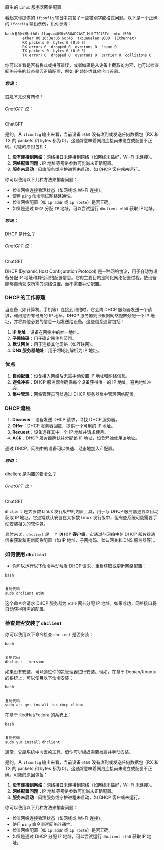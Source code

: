 原生的 `Linux` 服务器网络配置

看起来你提供的 `ifconfig` 输出中包含了一些错别字或格式问题。以下是一个正确的 `ifconfig` 输出示例，供你参考：

```
bash复制代码eth0: flags=4098<BROADCAST,MULTICAST>  mtu 1500
        ether 00:16:3e:05:6c:45  txqueuelen 1000  (Ethernet)
        RX packets 0  bytes 0 (0.0 B)
        RX errors 0  dropped 0  overruns 0  frame 0
        TX packets 0  bytes 0 (0.0 B)
        TX errors 0  dropped 0  overruns 0  carrier 0  collisions 0
```

你可以查看是否有格式或拼写错误，或者如果是从设备上截取的内容，也可以检查网络设备的状态是否正确配置，例如 IP 地址或其他接口设置。







##### 您说：

这是不是没有网络？



###### ChatGPT 说：

ChatGPT

是的，从 `ifconfig` 输出来看，当前设备 `eth0` 没有收到或发送任何数据包（RX 和 TX 的 packets 和 bytes 都为 0），这通常意味着网络连接尚未建立或配置不正确。可能的原因包括：

1.  **没有连接到网络**：网络接口未连接到网络（如网线未插好，Wi-Fi 未连接）。
2.  **网络配置问题**：IP 地址等网络参数可能尚未正确配置。
3.  **服务未启动**：网络服务或守护进程未启动，如 DHCP 客户端未运行。

你可以使用以下几种方法来排查问题：

*   检查网络连接物理状态（如网线或 Wi-Fi 连接）。
*   使用 `ping` 命令测试网络连通性。
*   检查网络配置（如 `ip addr` 或 `ip route`）是否正确。
*   如果是通过 `DHCP` 分配 `IP` 地址，可以尝试运行 `dhclient eth0` 获取 IP 地址。







##### 您说：

DHCP 是什么？



###### ChatGPT 说：

ChatGPT

DHCP (Dynamic Host Configuration Protocol) 是一种网络协议，用于自动为设备分配 IP 地址和其他网络配置信息。它的主要目的是简化网络配置过程，使设备能够自动获取所需的网络设置，而不需要手动配置。

### DHCP 的工作原理

当设备（如计算机、手机等）连接到网络时，它会向 DHCP 服务器发送一个请求，询问是否有可用的 IP 地址。DHCP 服务器则会根据网络配置分配一个 IP 地址，并将其他必要的信息一起发送给设备。这些信息通常包括：

1.  **IP 地址**：设备在网络中的唯一地址。
2.  **子网掩码**：用于确定网络的范围。
3.  **默认网关**：用于连接其他网络（如互联网）。
4.  **DNS 服务器地址**：用于将域名解析为 IP 地址。

### 优点

1.  **自动配置**：设备接入网络后无需手动设置 IP 地址和网络信息。
2.  **避免冲突**：DHCP 服务器会确保每个设备获得唯一的 IP 地址，避免地址冲突。
3.  **集中管理**：网络管理员可以通过 DHCP 服务器集中管理网络配置。

### DHCP 流程

1.  **Discover**：设备发送 DHCP 请求，寻找 DHCP 服务器。
2.  **Offer**：DHCP 服务器回应，提供一个可用的 IP 地址。
3.  **Request**：设备选择其中一个 IP 地址并请求使用。
4.  **ACK**：DHCP 服务器确认并分配该 IP 地址，设备开始使用该地址。

通过 DHCP，网络中的设备可以快速、动态地加入和配置。







##### 您说：

dhclient 是内置的指令么？



###### ChatGPT 说：

ChatGPT

`dhclient` 是大多数 Linux 发行版中的内置工具，用于与 DHCP 服务器通信以自动获取 IP 地址。它通常默认安装在大多数 Linux 发行版中，但有些系统可能需要手动安装相关的软件包。

具体来说，`dhclient` 是一个 **DHCP 客户端**，它通过与网络中的 DHCP 服务器通信来获取和更新网络配置（如 IP 地址、子网掩码、默认网关和 DNS 服务器等）。

### 如何使用 `dhclient`

*   你可以运行以下命令手动触发 DHCP 请求，重新获取或更新网络配置：

```
bash


复制代码
sudo dhclient eth0
```

这个命令会请求 DHCP 服务器为 `eth0` 网卡分配 IP 地址。如果成功，网络接口将自动获得所需的配置。

### 检查是否安装了 `dhclient`

你可以使用以下命令检查 `dhclient` 是否安装：

```
bash


复制代码
dhclient --version
```

如果没有安装，可以通过你的包管理器进行安装。例如，在基于 Debian/Ubuntu 的系统上，可以使用以下命令安装：

```
bash


复制代码
sudo apt-get install isc-dhcp-client
```

在基于 RedHat/Fedora 的系统上：

```
bash


复制代码
sudo yum install dhclient
```

通常，它是系统中内置的工具，但你可以根据需要检查并手动安装。











是的，从 `ifconfig` 输出来看，当前设备 `eth0` 没有收到或发送任何数据包（RX 和 TX 的 packets 和 bytes 都为 0），这通常意味着网络连接尚未建立或配置不正确。可能的原因包括：

1.  **没有连接到网络**：网络接口未连接到网络（如网线未插好，Wi-Fi 未连接）。
2.  **网络配置问题**：IP 地址等网络参数可能尚未正确配置。
3.  **服务未启动**：网络服务或守护进程未启动，如 DHCP 客户端未运行。

你可以使用以下几种方法来排查问题：

*   检查网络连接物理状态（如网线或 Wi-Fi 连接）。
*   使用 `ping` 命令测试网络连通性。
*   检查网络配置（如 `ip addr` 或 `ip route`）是否正确。
*   如果是通过 DHCP 分配 IP 地址，可以尝试运行 `dhclient eth0` 获取 IP 地址。